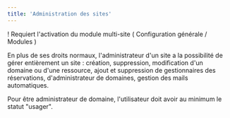 ```yaml
---
title: 'Administration des sites'
---
```


! Requiert l'activation du module multi-site ( Configuration générale / Modules )

En plus de ses droits normaux, l'administrateur d'un site a la possibilité de gérer entièrement un site : création, suppression, modification d'un domaine ou d'une ressource, ajout et suppression de gestionnaires des réservations, d'administrateur de domaines, gestion des mails automatiques.

Pour être administrateur de domaine, l'utilisateur doit avoir au minimum le statut "usager".